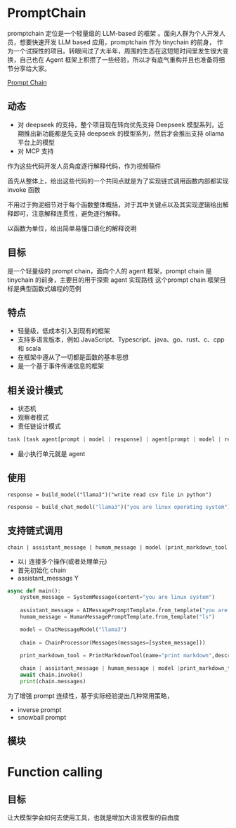 # PromptChain

promptchain 定位是一个轻量级的 LLM-based 的框架 。面向人群为个人开发人员，想要快速开发 LLM based 应用，promptchain 作为 tinychain 的前身， 作为一个试探性的项目。转眼间过了大半年，周围的生态在这短短时间里发生很大变换，自己也在 Agent 框架上积攒了一些经验，所以才有底气重构并且也准备将细节分享给大家。

[Prompt Chain](assets/logo.png)


## 动态
- 对 deepseek 的支持，整个项目现在转向优先支持 Deepseek 模型系列，近期推出新功能都是先支持 deepseek 的模型系列，然后才会推出支持 ollama 平台上的模型
- 对 MCP 支持

作为这些代码开发人员角度逐行解释代码，作为视频稿件




首先从整体上，给出这些代码的一个共同点就是为了实现链式调用函数内部都实现 invoke 函数



不用过于拘泥细节对于每个函数整体概括，对于其中关键点以及其实现逻辑给出解释即可，注意解释连贯性，避免逐行解释。



以函数为单位，给出简单易懂口语化的解释说明


## 目标
是一个轻量级的 prompt chain，面向个人的 agent 框架，prompt chain 是 tinychain 的前身，主要目的用于探索 agent 实现路线 
这个prompt chain 框架目标是典型函数式编程的范例

## 特点
- 轻量级，低成本引入到现有的框架
- 支持多语言版本，例如 JavaScript、Typescript、java、go、rust、c、cpp 和 scala
- 在框架中遵从了一切都是函数的基本思想
- 是一个基于事件传递信息的框架


## 相关设计模式
- 状态机
- 观察者模式
- 责任链设计模式

```python
task [task agent[prompt | model | response] | agent[prompt | model | respone] outputcheck(target fn)-> task
```

- 最小执行单元就是 agent 



## 使用
```pyhton
response = build_model("llama3")("write read csv file in python")
```
```python
response = build_chat_model("llama3")("you are linux operating system")("ls command")
```

## 支持链式调用
```
chain | assistant_message | humam_message | model |print_markdown_tool
```
- 以`|` 连接多个操作(或者处理单元)
- 首先初始化 chain 
- assistant_messags Y

```python
async def main():
    system_message = SystemMessage(content="you are linux system")
    
    assistant_message = AIMessagePromptTemplate.from_template("you are very help assistant")
    humam_message = HumanMessagePromptTemplate.from_template("ls")

    model = ChatMessageModel("llama3")
    
    chain = ChainProcessor(Messages(messages=[system_message]))

    print_markdown_tool = PrintMarkdownTool(name="print markdown",description="print markdown")
    
    chain | assistant_message | humam_message | model |print_markdown_tool
    await chain.invoke()
    print(chain.messages)
```


为了增强 prompt 连续性，基于实际经验提出几种常用策略，
- inverse prompt
- snowball prompt

## 模块





# Function calling
## 目标
让大模型学会如何去使用工具，也就是增加大语言模型的自由度